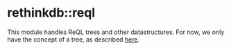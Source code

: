 # rethinkdb::reql

This module handles ReQL trees and other datastructures.  For now, we only have the concept of a tree, as described [here](https://rethinkdb.com/docs/writing-drivers#queries-in-detail).
